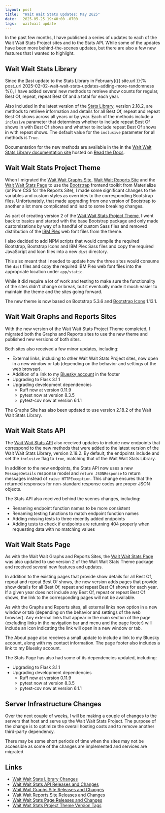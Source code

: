 ```yaml
---
layout: post
title:  "Wait Wait Stats Updates: May 2025"
date:   2025-05-25 19:40:00 -0700
tags:   waitwait update
---
```


In the past few months, I have published a series of updates to each of the Wait Wait Stats Project sites and to the Stats API. While some of the updates have been more behind-the-scenes updates, but there are also a few new features that I wanted to highlight.

## Wait Wait Stats Library

Since the [last update to the Stats Library in February]({{ site.url }}{% post_url 2025-02-02-wait-wait-stats-updates-adding-more-randomness %}), I have added several new methods to retrieve show counts for regular, Best Of, repeat, repeat Best Of and a total for each year.

Also included in the latest version of the [Stats Library](https://github.com/questionlp/wwdtm), version 2.18.2, are methods to retrieve information and details for all Best Of, repeat and repeat Best Of shows across all years or by year. Each of the methods include a `inclusive` parameter that determines whether to include repeat Best Of shows in with Best Of shows and whether to include repeat Best Of shows in with repeat shows. The default value for the `inclusive` parameter for all methods is `True`.

Documentation for the new methods are available in the in the [Wait Wait Stats Library documentation site](https://docs.wwdt.me/latest/) hosted on [Read the Docs](https://about.readthedocs.com/?ref=app.readthedocs.com).

## Wait Wait Stats Project Theme

When I migrated the [Wait Wait Graphs Site](https://graphs.wwdt.me/), [Wait Wait Reports Site](https://reports.wwdt.me/) and the [Wait Wait Stats Page](https://stats.wwdt.me/) to use the [Bootstrap](https://getbootstrap.com/) frontend toolkit from Materialize (or Pure CSS for the Reports Site), I made some significant changes to the variables and custom styles as overrides to the corresponding Bootstrap files. Unfortunately, that made upgrading from one version of Bootstrap to another a lot more complicated and lead to some breaking changes.

As part of creating version 2 of the [Wait Wait Stats Project Theme](https://github.com/questionlp/wwdtm-theme), I went back to basics and started with the base Bootstrap package and only made customizations by way of a handful of custom Sass files and removed distribution of the [IBM Plex](https://www.ibm.com/plex/) web font files from the theme.

I also decided to add NPM scripts that would compile the required Bootstrap, Bootstrap Icons and IBM Plex Sass files and copy the required JavaScript and Icon files into a new `dist` directory.

This also meant that I needed to update how the three sites would consume the `dist` files and copy the required IBM Plex web font files into the appropriate location under `app/static`.

While it did require a lot of work and testing to make sure the functionality of the sites didn't change or break, but it eventually made it much easier to maintain the theme and the sites going forward.

The new theme is now based on Bootstrap 5.3.6 and [Bootstrap Icons](https://icons.getbootstrap.com/) 1.13.1.

## Wait Wait Graphs and Reports Sites

With the new version of the Wait Wait Stats Project Theme completed, I migrated both the Graphs and Reports sites to use the new theme and published new versions of both sites.

Both sites also received a few minor updates, including:

- External links, including to other Wait Wait Stats Project sites, now open in a new window or tab (depending on the behavior and settings of the web browser).
- Addition of a link to my [Bluesky account](https://bsky.app/profile/linh.social) in the footer
- Upgrading to Flask 3.1.1
- Upgrading development dependencies
  - Ruff now at version 0.11.9
  - pytest now at version 8.3.5
  - pytest-cov now at version 6.1.1

The Graphs Site has also been updated to use version 2.18.2 of the Wait Wait Stats Library.

## Wait Wait Stats API

The [Wait Wait Stats API](https://api.wwdt.me/) also received updates to include new endpoints that correspond to the new methods that were added to the latest version of the Wait Wait Stats Library, version 2.18.2. By default, the endpoints include and set the `inclusive` flag to `true`, matching that of the Wait Wait Stats Library.

In addition to the new endpoints, the Stats API now uses a new `MessageDetails` response model and `return JSONResponse` to return messages instead of `raise HTTPException`. This change ensures that the returned responses for non-standard response codes are proper JSON objects.

The Stats API also received behind the scenes changes, including:

- Renaming endpoint function names to be more consistent
- Renaming testing functions to match endpoint function names
- Adding missing tests to three recently added endpoints
- Adding tests to check if endpoints are returning 404 properly when requesting data with no matching values

## Wait Wait Stats Page

As with the Wait Wait Graphs and Reports Sites, the [Wait Wait Stats Page](https://stats.wwdt.me/) was also updated to use version 2 of the Wait Wait Stats Theme package and received several new features and updates.

In addition to the existing pages that provide show details for all Best Of, repeat and repeat Best Of shows, the new version adds pages that provide show details for all Best Of, repeat and repeat Best Of shows for each year. If a given year does not include any Best Of, repeat or repeat Best Of shows, the link to the corresponding pages will not be available.

As with the Graphs and Reports sites, all external links now option in a new window or tab (depending on the behavior and settings of the web browser). Any external links that appear in the main section of the page (excluding links in the navigation bar and menu and the page footer) will include an icon indicating the link will open in a new window or tab.

The About page also receives a small update to include a link to my Bluesky account, along with my contact information. The page footer also includes a link to my Bluesky account.

The Stats Page has also had some of its dependencies updated, including:

- Upgrading to Flask 3.1.1
- Upgrading development dependencies
  - Ruff now at version 0.11.9
  - pytest now at version 8.3.5
  - pytest-cov now at version 6.1.1

## Server Infrastructure Changes

Over the next couple of weeks, I will be making a couple of changes to the servers that host and serve up the Wait Wait Stats Project. The purpose of the change is to optimize the overall hosting costs and to remove another third-party dependency.

There may be some short periods of time when the sites may not be accessible as some of the changes are implemented and services are migrated.

## Links

- [Wait Wait Stats Library Changes](https://docs.wwdt.me/latest/changes/index.html)
- [Wait Wait Stats API Releases and Changes](https://github.com/questionlp/api.wwdt.me_v2/releases)
- [Wait Wait Graphs Site Releases and Changes](https://github.com/questionlp/graphs.wwdt.me/releases)
- [Wait Wait Reports Site Releases and Changes](https://github.com/questionlp/reports.wwdt.me/releases)
- [Wait Wait Stats Page Releases and Changes](https://github.com/questionlp/stats.wwdt.me/releases)
- [Wait Wait Stats Project Theme Version Tags](https://github.com/questionlp/wwdtm-theme/tags)
